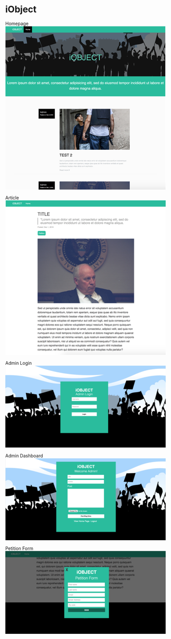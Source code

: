 # iObject

Homepage
![alt tag](https://github.com/Frcerv11/iObject/blob/master/misc/home.png)

Article
![alt tag](https://github.com/Frcerv11/iObject/blob/master/misc/article.png)

Admin Login
![alt tag](https://github.com/Frcerv11/iObject/blob/master/misc/login.png)

Admin Dashboard
![alt tag](https://github.com/Frcerv11/iObject/blob/master/misc/dashboard.png)

Petition Form
![alt tag](https://github.com/Frcerv11/iObject/blob/master/misc/form.png)
